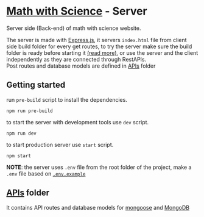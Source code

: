 # [Math with Science](https://www.mathwithscience.com/) - Server
Server side (Back-end) of math with science website.

The server is made with [Express.js](https://expressjs.com/), it servers `index.html` file from client side build folder for every get routes, to try the server make sure the build folder is ready before starting it [(read more)](https://github.com/rawand-faraidun/mathwithscience/tree/main/client), or use the server and the client independently as they are connected through RestAPIs.  
Post routes and database models are defined in [APIs](https://github.com/rawand-faraidun/mathwithscience/tree/main/server/APIs) folder

## Getting started
run `pre-build` script to install the dependencies.
```npm
npm run pre-build
```

to start the server with development tools use `dev` script.
```npm
npm run dev
```

to start production server use `start` script.
```npm
npm start
```

**NOTE**: the server uses `.env` file from the root folder of the project, make a `.env` file based on [`.env.example`](https://github.com/rawand-faraidun/mathwithscience/blob/main/.env.example) 


## [APIs](https://github.com/rawand-faraidun/mathwithscience/tree/main/server/APIs) folder
It contains API routes and database models for [mongoose](https://mongoosejs.com/) and [MongoDB](https://www.mongodb.com/)